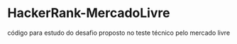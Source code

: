 # HackerRank-MercadoLivre
código para estudo do desafio proposto no teste técnico pelo mercado livre